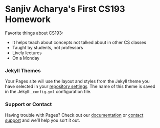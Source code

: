 # Sanjiv Acharya's First CS193 Homework

Favorite things about CS193:
- It helps teach about concepts not talked about in other CS classes
- Taught by students, not professors
- Lively lectures
- On a Monday

### Jekyll Themes

Your Pages site will use the layout and styles from the Jekyll theme you have selected in your [repository settings](https://github.com/kalutes/CS193_Fall18_Lab1/settings). The name of this theme is saved in the Jekyll `_config.yml` configuration file.

### Support or Contact

Having trouble with Pages? Check out our [documentation](https://help.github.com/categories/github-pages-basics/) or [contact support](https://github.com/contact) and we’ll help you sort it out.
